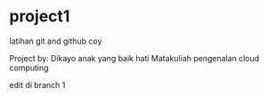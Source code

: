 # project1
latihan git and github coy

Project by: Dikayo anak yang baik hati
Matakuliah pengenalan cloud computing

edit di branch 1 
